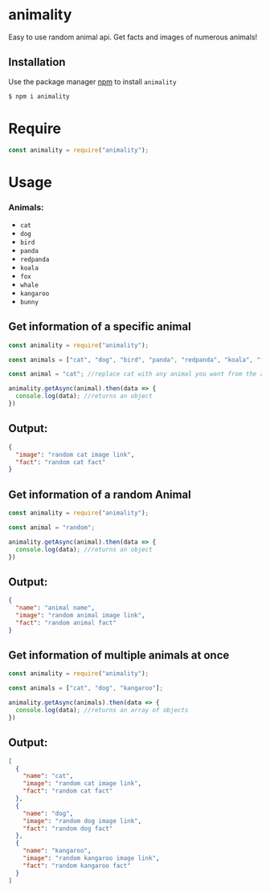 # animality

Easy to use random animal api. Get facts and images of numerous animals!

## Installation

Use the package manager [npm](https://www.npmjs.com/) to install `animality`

```bash
$ npm i animality
```

# Require

```javascript
const animality = require("animality");
```

# Usage

### Animals: 
* `cat`
* `dog` 
* `bird` 
* `panda` 
* `redpanda` 
* `koala` 
* `fox` 
* `whale` 
* `kangaroo` 
* `bunny`

## Get information of a specific animal

```javascript
const animality = require("animality");

const animals = ["cat", "dog", "bird", "panda", "redpanda", "koala", "fox", "whale", "kangaroo", "bunny"]; //all available animals

const animal = "cat"; //replace cat with any animal you want from the array "animals"

animality.getAsync(animal).then(data => {
  console.log(data); //returns an object
})
```
## Output:
```json
{
  "image": "random cat image link",
  "fact": "random cat fact"
}
```

## Get information of a random Animal

```javascript
const animality = require("animality");

const animal = "random";

animality.getAsync(animal).then(data => {
  console.log(data); //returns an object
})
```
## Output:

```json
{
  "name": "animal name",
  "image": "random animal image link",
  "fact": "random animal fact"
}
```
## Get information of multiple animals at once

```javascript
const animality = require("animality");

const animals = ["cat", "dog", "kangaroo"];

animality.getAsync(animals).then(data => {
  console.log(data); //returns an array of objects
})
```
## Output:

```json
[
  {
    "name": "cat",
    "image": "random cat image link",
    "fact": "random cat fact"
  },
  {
    "name": "dog",
    "image": "random dog image link",
    "fact": "random dog fact"
  },
  {
    "name": "kangaroo",
    "image": "random kangaroo image link",
    "fact": "random kangaroo fact"
  }
]
```
